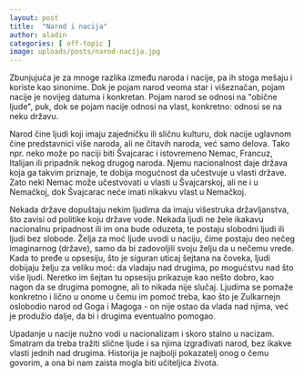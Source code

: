 ```yaml
---
layout: post
title:  "Narod i nacija"
author: aladin
categories: [ off-topic ]
image: uploads/posts/narod-nacija.jpg
---
```


Zbunjujuća je za mnoge razlika između naroda i nacije, pa ih stoga mešaju i koriste kao sinonime.
Dok je pojam narod veoma star i višeznačan, pojam nacije je novijeg datuma i konkretan. Pojam narod se odnosi na "obične ljude", puk, dok se pojam nacije odnosi na vlast, konkretno: odnosi se na neku državu.

Narod čine ljudi koji imaju zajedničku ili sličnu kulturu, dok nacije uglavnom čine predstavnici više naroda, ali ne čitavih naroda, već samo delova. Tako npr. neko može po naciji biti Švajcarac i istovremeno Nemac, Francuz, Italijan ili pripadnik nekog drugog naroda. Njemu nacionalnost daje država koja ga takvim priznaje, te dobija mogućnost da učestvuje u vlasti države. Zato neki Nemac može učestvovati u vlasti u Švajcarskoj, ali ne i u Nemačkoj, dok Švajcarac neće imati nikakvu vlast u Nemačkoj.

Nekada države dopuštaju nekim ljudima da imaju višestruka državljanstva, što zavisi od politike koju države vode. Nekada ljudi ne žele ikakavu nacionalnu pripadnost ili im ona bude oduzeta, te postaju slobodni ljudi ili ljudi bez slobode.
Želja za moć ljude uvodi u naciju, čime postaju deo nečeg imaginarnog (države), samo da bi zadovoljili svoju želju da u nečemu vrede. Kada to pređe u opsesiju, što je siguran uticaj šejtana na čoveka, ljudi dobijaju želju za veliku moć: da vladaju nad drugima, po mogućstvu nad što više ljudi. Neretko im šejtan tu opsesiju prikazuje kao nešto dobro, kao nagon da se drugima pomogne, ali to nikada nije slučaj. Ljudima se pomaže konkretno i lično u onome u čemu im pomoć treba, kao što je Zulkarnejn oslobodio narod od Goga i Magoga - on nije ostao da vlada nad njima, već je produžio dalje, da bi i drugima eventualno pomogao.

Upadanje u nacije nužno vodi u nacionalizam i skoro stalno u nacizam. Smatram da treba tražiti slične ljude i sa njima izgrađivati narod, bez ikakve vlasti jednih nad drugima. Historija je najbolji pokazatelj onog o čemu govorim, a ona bi nam zaista mogla biti učiteljica života.